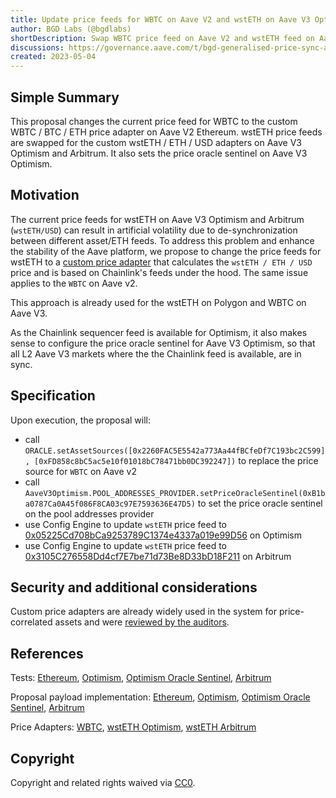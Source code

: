 ```yaml
---
title: Update price feeds for WBTC on Aave V2 and wstETH on Aave V3 Optimism and Arbitrum
author: BGD Labs (@bgdlabs)
shortDescription: Swap WBTC price feed on Aave V2 and wstETH feed on Aave V3 Optimism and Arbitrum
discussions: https://governance.aave.com/t/bgd-generalised-price-sync-adapters/11416
created: 2023-05-04
---
```


## Simple Summary

This proposal changes the current price feed for WBTC to the custom WBTC / BTC / ETH price adapter on Aave V2 Ethereum. wstETH price feeds are swapped for the custom wstETH / ETH / USD adapters on Aave V3 Optimism and Arbitrum. It also sets the price oracle sentinel on Aave V3 Optimism.

## Motivation

The current price feeds for wstETH on Aave V3 Optimism and Arbitrum (`wstETH/USD`) can result in artificial volatility due to de-synchronization between different asset/ETH feeds. To address this problem and enhance the stability of the Aave platform, we propose to change the price feeds for wstETH to a [custom price adapter](https://github.com/bgd-labs/cl-synchronicity-price-adapter/blob/main/src/contracts/CLSynchronicityPriceAdapterPegToBase.sol) that calculates the `wstETH / ETH / USD` price and is based on Chainlink's feeds under the hood. The same issue applies to the `WBTC` on Aave v2.

This approach is already used for the wstETH on Polygon and WBTC on Aave V3. 

As the Chainlink sequencer feed is available for Optimism, it also makes sense to configure the price oracle sentinel for Aave V3 Optimism, so that all L2 Aave V3 markets where the the Chainlink feed is available, are in sync.

## Specification

Upon execution, the proposal will:

- call `ORACLE.setAssetSources([0x2260FAC5E5542a773Aa44fBCfeDf7C193bc2C599], [0xFD858c8bC5ac5e10f01018bC78471bb0DC392247])` to replace the price source for `WBTC` on Aave v2
- call `AaveV3Optimism.POOL_ADDRESSES_PROVIDER.setPriceOracleSentinel(0xB1ba0787Ca0A45f086F8CA03c97E7593636E47D5)` to set the price oracle sentinel on the pool addresses provider
- use Config Engine to update `wstETH` price feed to [0x05225Cd708bCa9253789C1374e4337a019e99D56](https://optimistic.etherscan.io/address/0x05225cd708bca9253789c1374e4337a019e99d56) on Optimism
- use Config Engine to update `wstETH` price feed to [0x3105C276558Dd4cf7E7be71d73Be8D33bD18F211](https://arbiscan.io/address/0x3105c276558dd4cf7e7be71d73be8d33bd18f211) on Arbitrum

## Security and additional considerations

Custom price adapters are already widely used in the system for price-correlated assets and were [reviewed by the auditors](https://github.com/bgd-labs/cl-synchronicity-price-adapter).

## References

Tests: [Ethereum](https://github.com/bgd-labs/aave-proposals/blob/main/src/AaveV2-V3PriceFeedsUpdate_20230504/AaveV2PriceFeedsUpdate_20230504_PayloadTest.t.sol), [Optimism](https://github.com/bgd-labs/aave-proposals/blob/main/src/AaveV2-V3PriceFeedsUpdate_20230504/AaveV3OptPriceFeedsUpdate_20230504_PayloadTest.t.sol), [Optimism Oracle Sentinel](https://github.com/bgd-labs/aave-proposals/blob/main/src/AaveV2-V3PriceFeedsUpdate_20230504/AaveV3OptPriceOracleSentinel_20230511_PayloadTest.t.sol), [Arbitrum](https://github.com/bgd-labs/aave-proposals/blob/main/src/AaveV2-V3PriceFeedsUpdate_20230504/AaveV3ArbPriceFeedsUpdate_20230504_PayloadTest.t.sol)

Proposal payload implementation: [Ethereum](AaveV2-V3PriceFeedsUpdate_20230504/AaveV2PriceFeedsUpdate_20230504_Payload.sol), [Optimism](AaveV2-V3PriceFeedsUpdate_20230504/AaveV3OptPriceFeedsUpdate_20230504_Payload.sol), [Optimism Oracle Sentinel](AaveV2-V3PriceFeedsUpdate_20230504/AaveV3OptPriceOracleSentinel_20230511_Payload.sol), [Arbitrum](https://github.com/bgd-labs/aave-proposals/blob/main/src/AaveV2-V3PriceFeedsUpdate_20230504/AaveV3ArbPriceFeedsUpdate_20230504_Payload.sol)

Price Adapters: [WBTC](https://etherscan.io/address/0xFD858c8bC5ac5e10f01018bC78471bb0DC392247), [wstETH Optimism](https://optimistic.etherscan.io/address/0x05225cd708bca9253789c1374e4337a019e99d56), [wstETH Arbitrum](https://arbiscan.io/address/0x3105c276558dd4cf7e7be71d73be8d33bd18f211)

## Copyright

Copyright and related rights waived via [CC0](https://creativecommons.org/publicdomain/zero/1.0/).

